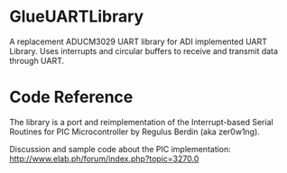 # GlueUARTLibrary
A replacement ADUCM3029 UART library for ADI implemented UART Library. Uses interrupts and circular buffers to receive and transmit data through UART. 

# Code Reference
The library is a port and reimplementation of the Interrupt-based Serial Routines for PIC Microcontroller by Regulus Berdin (aka zer0w1ng). 

Discussion and sample code about the PIC implementation:
http://www.elab.ph/forum/index.php?topic=3270.0
